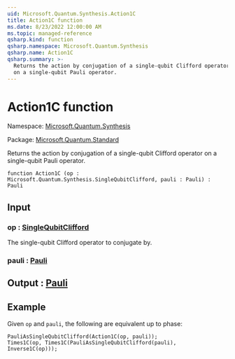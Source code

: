 ```yaml
---
uid: Microsoft.Quantum.Synthesis.Action1C
title: Action1C function
ms.date: 8/23/2022 12:00:00 AM
ms.topic: managed-reference
qsharp.kind: function
qsharp.namespace: Microsoft.Quantum.Synthesis
qsharp.name: Action1C
qsharp.summary: >-
  Returns the action by conjugation of a single-qubit Clifford operator
  on a single-qubit Pauli operator.
---
```


# Action1C function

Namespace: [Microsoft.Quantum.Synthesis](xref:Microsoft.Quantum.Synthesis)

Package: [Microsoft.Quantum.Standard](https://nuget.org/packages/Microsoft.Quantum.Standard)


Returns the action by conjugation of a single-qubit Clifford operatoron a single-qubit Pauli operator.

```qsharp
function Action1C (op : Microsoft.Quantum.Synthesis.SingleQubitClifford, pauli : Pauli) : Pauli
```


## Input

### op : [SingleQubitClifford](xref:Microsoft.Quantum.Synthesis.SingleQubitClifford)

The single-qubit Clifford operator to conjugate by.


### pauli : [Pauli](xref:microsoft.quantum.qsharp.valueliterals#pauli-literals)





## Output : [Pauli](xref:microsoft.quantum.qsharp.valueliterals#pauli-literals)



## Example

Given `op` and `pauli`, the following are equivalent up to phase:```qsharpPauliAsSingleQubitClifford(Action1C(op, pauli));Times1C(op, Times1C(PauliAsSingleQubitClifford(pauli), Inverse1C(op)));```